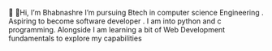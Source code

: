 👋 👋Hi, I’m Bhabnashre I’m pursuing Btech in computer science Engineering . Aspiring to become software developer . I am into python and c programming. Alongside I am learning a bit of Web Development fundamentals to explore my capabilities

<!---
meme-addicted-coder/meme-addicted-coder is a ✨ special ✨ repository because its `README.md` (this file) appears on your GitHub profile.
You can click the Preview link to take a look at your changes.
--->

